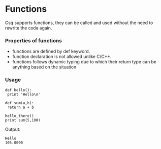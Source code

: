 # Functions
Csq supports functions, they can be called and used without the need to rewrite the code again.

### Properties of functions
* functions are defined by def keyword.
* function declaration is not allowed unlike C/C++.
* functions follows dynamic typing due to which their return type can be anything based on the situation

### Usage
```
def hello():
 print 'Hello\n'

def sum(a,b):
 return a + b 

hello_there()
print sum(5,100)
```
Output:
```
Hello
105.0000
```
